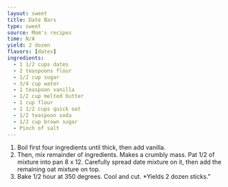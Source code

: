```yaml
---
layout: sweet
title: Date Bars
type: sweet
source: Mom's recipes
time: N/A
yield: 2 dozen
flavors: [dates]
ingredients:
  - 1 1/2 cups dates
  - 2 teaspoons flour
  - 1/2 cup sugar
  - 3/4 cup water
  - 1 teaspoon vanilla
  - 1/2 cup melted butter
  - 1 cup flour
  - 1 1/2 cups quick oat
  - 1/2 teaspoon soda
  - 1/2 cup brown sugar
  - Pinch of salt
---
```


1. Boil first four ingredients until thick, then add vanilla.
2. Then, mix remainder of ingredients. Makes a crumbly mass. Pat 1/2 of mixture into pan 8 x 12. Carefully spread date mixture on it, then add the remaining oat mixture on top.
3. Bake 1/2 hour at 350 degrees. Cool and cut. *Yields 2 dozen sticks."